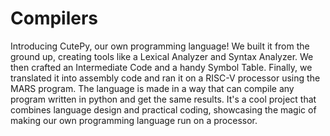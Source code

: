 # Compilers
Introducing CutePy, our own programming language! We built it from the ground up, creating tools like a Lexical Analyzer and Syntax Analyzer. We then crafted an Intermediate Code and a handy Symbol Table. Finally, we translated it into assembly code and ran it on a RISC-V processor using the MARS program. The language is made in a way that can compile any program written in python and get the same results. It's a cool project that combines language design and practical coding, showcasing the magic of making our own programming language run on a processor.